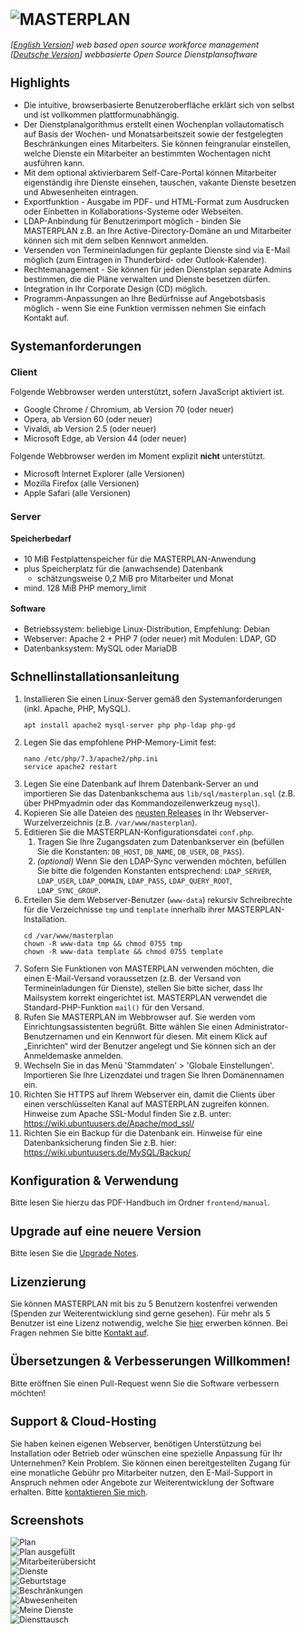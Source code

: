 # ![MASTERPLAN](frontend/img/logo.png)
*[[English Version](README.md)] web based open source workforce management*  
*[[Deutsche Version](README.de.md)] webbasierte Open Source Dienstplansoftware*

## Highlights
- Die intuitive, browserbasierte Benutzeroberfläche erklärt sich von selbst und ist vollkommen plattformunabhängig.
- Der Dienstplanalgorithmus erstellt einen Wochenplan vollautomatisch auf Basis der Wochen- und Monatsarbeitszeit sowie der festgelegten Beschränkungen eines Mitarbeiters. Sie können feingranular einstellen, welche Dienste ein Mitarbeiter an bestimmten Wochentagen nicht ausführen kann.
- Mit dem optional aktivierbarem Self-Care-Portal können Mitarbeiter eigenständig ihre Dienste einsehen, tauschen, vakante Dienste besetzen und Abwesenheiten eintragen.
- Exportfunktion - Ausgabe im PDF- und HTML-Format zum Ausdrucken oder Einbetten in Kollaborations-Systeme oder Webseiten.
- LDAP-Anbindung für Benutzerimport möglich - binden Sie MASTERPLAN z.B. an Ihre Active-Directory-Domäne an und Mitarbeiter können sich mit dem selben Kennwort anmelden.
- Versenden von Termineinladungen für geplante Dienste sind via E-Mail möglich (zum Eintragen in Thunderbird- oder Outlook-Kalender).
- Rechtemanagement - Sie können für jeden Dienstplan separate Admins bestimmen, die die Pläne verwalten und Dienste besetzen dürfen.
- Integration in Ihr Corporate Design (CD) möglich.
- Programm-Anpassungen an Ihre Bedürfnisse auf Angebotsbasis möglich - wenn Sie eine Funktion vermissen nehmen Sie einfach Kontakt auf.

## Systemanforderungen
### Client
Folgende Webbrowser werden unterstützt, sofern JavaScript aktiviert ist.
- Google Chrome / Chromium, ab Version 70 (oder neuer)
- Opera, ab Version 60 (oder neuer)
- Vivaldi, ab Version 2.5 (oder neuer)
- Microsoft Edge, ab Version 44 (oder neuer)

Folgende Webbrowser werden im Moment explizit **nicht** unterstützt.
- Microsoft Internet Explorer (alle Versionen)
- Mozilla Firefox (alle Versionen)
- Apple Safari (alle Versionen)

### Server
#### Speicherbedarf
- 10 MiB Festplattenspeicher für die MASTERPLAN-Anwendung
- plus Speicherplatz für die (anwachsende) Datenbank
  - schätzungsweise 0,2 MiB pro Mitarbeiter und Monat
- mind. 128 MiB PHP memory_limit

#### Software
- Betriebssystem: beliebige Linux-Distribution, Empfehlung: Debian
- Webserver: Apache 2 + PHP 7 (oder neuer) mit Modulen: LDAP, GD
- Datenbanksystem: MySQL oder MariaDB

## Schnellinstallationsanleitung
1. Installieren Sie einen Linux-Server gemäß den Systemanforderungen (inkl. Apache, PHP, MySQL).
   ```
   apt install apache2 mysql-server php php-ldap php-gd
   ```
2. Legen Sie das empfohlene PHP-Memory-Limit fest:
   ```
   nano /etc/php/7.3/apache2/php.ini
   service apache2 restart
   ```
3. Legen Sie eine Datenbank auf Ihrem Datenbank-Server an und importieren Sie das Datenbankschema aus `lib/sql/masterplan.sql` (z.B. über PHPmyadmin oder das Kommandozeilenwerkzeug `mysql`).
4. Kopieren Sie alle Dateien des [neusten Releases](https://github.com/schorschii/masterplan/releases/latest) in Ihr Webserver-Wurzelverzeichnis (z.B. `/var/www/masterplan`).
5. Editieren Sie die MASTERPLAN-Konfigurationsdatei `conf.php`.
   1. Tragen Sie Ihre Zugangsdaten zum Datenbankserver ein (befüllen Sie die Konstanten: `DB_HOST`, `DB_NAME`, `DB_USER`, `DB_PASS`).
   2. *(optional)* Wenn Sie den LDAP-Sync verwenden möchten, befüllen Sie bitte die folgenden Konstanten entsprechend: `LDAP_SERVER`, `LDAP_USER`, `LDAP_DOMAIN`, `LDAP_PASS`, `LDAP_QUERY_ROOT`, `LDAP_SYNC_GROUP`.
6. Erteilen Sie dem Webserver-Benutzer (`www-data`) rekursiv Schreibrechte für die Verzeichnisse `tmp` und `template` innerhalb ihrer MASTERPLAN-Installation.
   ```
   cd /var/www/masterplan
   chown -R www-data tmp && chmod 0755 tmp
   chown -R www-data template && chmod 0755 template
   ```
7. Sofern Sie Funktionen von MASTERPLAN verwenden möchten, die einen E-Mail-Versand voraussetzen (z.B. der Versand von Termineinladungen für Dienste), stellen Sie bitte sicher, dass Ihr Mailsystem korrekt eingerichtet ist. MASTERPLAN verwendet die Standard-PHP-Funktion `mail()` für den Versand.
8. Rufen Sie MASTERPLAN im Webbrowser auf. Sie werden vom Einrichtungsassistenten begrüßt. Bitte wählen Sie einen Administrator-Benutzernamen und ein Kennwort für diesen. Mit einem Klick auf „Einrichten“ wird der Benutzer angelegt und Sie können sich an der Anmeldemaske anmelden.
9. Wechseln Sie in das Menü 'Stammdaten' > 'Globale Einstellungen'. Importieren Sie Ihre Lizenzdatei und tragen Sie Ihren Domänennamen ein.
10. Richten Sie HTTPS auf Ihrem Webserver ein, damit die Clients über einen verschlüsselten Kanal auf MASTERPLAN zugreifen können. Hinweise zum Apache SSL-Modul finden Sie z.B. unter: https://wiki.ubuntuusers.de/Apache/mod_ssl/
11. Richten Sie ein Backup für die Datenbank ein. Hinweise für eine Datenbanksicherung finden Sie z.B. hier: https://wiki.ubuntuusers.de/MySQL/Backup/

## Konfiguration & Verwendung
Bitte lesen Sie hierzu das PDF-Handbuch im Ordner `frontend/manual`.

## Upgrade auf eine neuere Version
Bitte lesen Sie die [Upgrade Notes](UPGRADE.md).

## Lizenzierung
Sie können MASTERPLAN mit bis zu 5 Benutzern kostenfrei verwenden (Spenden zur Weiterentwicklung sind gerne gesehen). Für mehr als 5 Benutzer ist eine Lizenz notwendig, welche Sie [hier](https://georg-sieber.de/?page=masterplan) erwerben können. Bei Fragen nehmen Sie bitte [Kontakt auf](https://georg-sieber.de/?page=impressum).

## Übersetzungen & Verbesserungen Willkommen!
Bitte eröffnen Sie einen Pull-Request wenn Sie die Software verbessern möchten!

## Support & Cloud-Hosting
Sie haben keinen eigenen Webserver, benötigen Unterstützung bei Installation oder Betrieb oder wünschen eine spezielle Anpassung für Ihr Unternehmen? Kein Problem. Sie können einen bereitgestellten Zugang für eine monatliche Gebühr pro Mitarbeiter nutzen, den E-Mail-Support in Anspruch nehmen oder Angebote zur Weiterentwicklung der Software erhalten. Bitte [kontaktieren Sie mich](https://georg-sieber.de/?page=impressum).

## Screenshots
![Plan](.github/screenshots/2plan.png)  
![Plan ausgefüllt](.github/screenshots/2planfilled.png)  
![Mitarbeiterübersicht](.github/screenshots/2useroverview.png)  
![Dienste](.github/screenshots/1services.png)  
![Geburtstage](.github/screenshots/1birthdays.png)  
![Beschränkungen](.github/screenshots/1userconstraints.png)  
![Abwesenheiten](.github/screenshots/3absence.png)  
![Meine Dienste](.github/screenshots/3myservices.png)  
![Diensttausch](.github/screenshots/3swap.png)  

